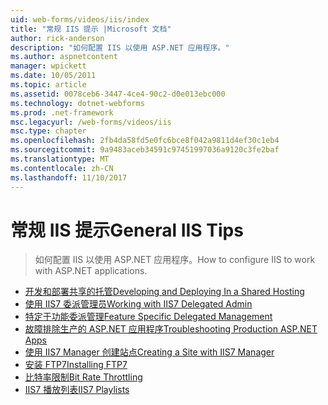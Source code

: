 ```yaml
---
uid: web-forms/videos/iis/index
title: "常规 IIS 提示 |Microsoft 文档"
author: rick-anderson
description: "如何配置 IIS 以使用 ASP.NET 应用程序。"
ms.author: aspnetcontent
manager: wpickett
ms.date: 10/05/2011
ms.topic: article
ms.assetid: 0078ceb6-3447-4ce4-90c2-d0e013ebc000
ms.technology: dotnet-webforms
ms.prod: .net-framework
msc.legacyurl: /web-forms/videos/iis
msc.type: chapter
ms.openlocfilehash: 2fb4da58fd5e0fc6bce8f042a9811d4ef30c1eb4
ms.sourcegitcommit: 9a9483aceb34591c97451997036a9120c3fe2baf
ms.translationtype: MT
ms.contentlocale: zh-CN
ms.lasthandoff: 11/10/2017
---
```

<a name="general-iis-tips"></a><span data-ttu-id="6327a-103">常规 IIS 提示</span><span class="sxs-lookup"><span data-stu-id="6327a-103">General IIS Tips</span></span>
====================
> <span data-ttu-id="6327a-104">如何配置 IIS 以使用 ASP.NET 应用程序。</span><span class="sxs-lookup"><span data-stu-id="6327a-104">How to configure IIS to work with ASP.NET applications.</span></span>


- [<span data-ttu-id="6327a-105">开发和部署共享的托管</span><span class="sxs-lookup"><span data-stu-id="6327a-105">Developing and Deploying In a Shared Hosting</span></span>](developing-and-deploying-in-a-shared-hosting.md)
- [<span data-ttu-id="6327a-106">使用 IIS7 委派管理员</span><span class="sxs-lookup"><span data-stu-id="6327a-106">Working with IIS7 Delegated Admin</span></span>](working-with-iis7-deligated-admin.md)
- [<span data-ttu-id="6327a-107">特定于功能委派管理</span><span class="sxs-lookup"><span data-stu-id="6327a-107">Feature Specific Delegated Management</span></span>](feature-specific-delegated-management.md)
- [<span data-ttu-id="6327a-108">故障排除生产的 ASP.NET 应用程序</span><span class="sxs-lookup"><span data-stu-id="6327a-108">Troubleshooting Production ASP.NET Apps</span></span>](troubleshooting-production-aspnet-apps.md)
- [<span data-ttu-id="6327a-109">使用 IIS7 Manager 创建站点</span><span class="sxs-lookup"><span data-stu-id="6327a-109">Creating a Site with IIS7 Manager</span></span>](creating-a-site-with-iis7-manager.md)
- [<span data-ttu-id="6327a-110">安装 FTP7</span><span class="sxs-lookup"><span data-stu-id="6327a-110">Installing FTP7</span></span>](installing-ftp7.md)
- [<span data-ttu-id="6327a-111">比特率限制</span><span class="sxs-lookup"><span data-stu-id="6327a-111">Bit Rate Throttling</span></span>](bit-rate-throttling.md)
- [<span data-ttu-id="6327a-112">IIS7 播放列表</span><span class="sxs-lookup"><span data-stu-id="6327a-112">IIS7 Playlists</span></span>](iis7-playlists.md)
